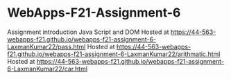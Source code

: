 # WebApps-F21-Assignment-6
Assignment introduction Java Script and DOM
Hosted at https://44-563-webapps-f21.github.io/webapps-f21-assignment-6-LaxmanKumar22/pass.html
Hosted at https://44-563-webapps-f21.github.io/webapps-f21-assignment-6-LaxmanKumar22/arithmatic.html
Hosted at https://44-563-webapps-f21.github.io/webapps-f21-assignment-6-LaxmanKumar22/car.html
